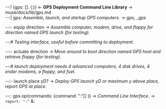 --:! {gps: []: (:)} <- **GPS Deployment Command Line Library** -> muse/docs/lib/gps.md     
--:| gps: _Assemble, launch, and startup GPS computers._ -> gps, _gps  

--:- equip direction -> _Assemble computer, modem, drive, and floppy for direction named GPS launch (for testing)._  

--:# _Testing interface, useful before committing to deployment._  

--:- actuate direction -> _Move around to boot direction named GPS host and retrieve floppy (for testing)._   

--:# _launch deployment needs 4 advanced computers, 4 disk drives, 4 ender modems, a floppy, and fuel._  

--:- launch place yD? -> _Deploy GPS launch yD or maximum y above place, report GPS at place._  

--:: gps.op(commands: {command: ":"[] }) -> _Command Line Interface._ -> `report: ":"` &:  